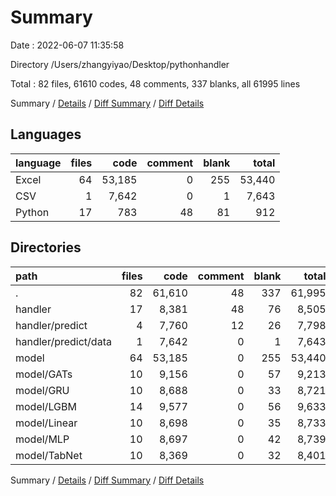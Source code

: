 # Summary

Date : 2022-06-07 11:35:58

Directory /Users/zhangyiyao/Desktop/pythonhandler

Total : 82 files,  61610 codes, 48 comments, 337 blanks, all 61995 lines

Summary / [Details](details.md) / [Diff Summary](diff.md) / [Diff Details](diff-details.md)

## Languages
| language | files | code | comment | blank | total |
| :--- | ---: | ---: | ---: | ---: | ---: |
| Excel | 64 | 53,185 | 0 | 255 | 53,440 |
| CSV | 1 | 7,642 | 0 | 1 | 7,643 |
| Python | 17 | 783 | 48 | 81 | 912 |

## Directories
| path | files | code | comment | blank | total |
| :--- | ---: | ---: | ---: | ---: | ---: |
| . | 82 | 61,610 | 48 | 337 | 61,995 |
| handler | 17 | 8,381 | 48 | 76 | 8,505 |
| handler/predict | 4 | 7,760 | 12 | 26 | 7,798 |
| handler/predict/data | 1 | 7,642 | 0 | 1 | 7,643 |
| model | 64 | 53,185 | 0 | 255 | 53,440 |
| model/GATs | 10 | 9,156 | 0 | 57 | 9,213 |
| model/GRU | 10 | 8,688 | 0 | 33 | 8,721 |
| model/LGBM | 14 | 9,577 | 0 | 56 | 9,633 |
| model/Linear | 10 | 8,698 | 0 | 35 | 8,733 |
| model/MLP | 10 | 8,697 | 0 | 42 | 8,739 |
| model/TabNet | 10 | 8,369 | 0 | 32 | 8,401 |

Summary / [Details](details.md) / [Diff Summary](diff.md) / [Diff Details](diff-details.md)